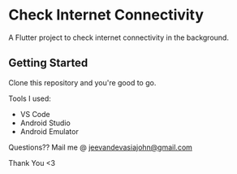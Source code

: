 # Check Internet Connectivity

A Flutter project to check internet connectivity in the background.

## Getting Started

Clone this repository and you're good to go.

Tools I used:

- VS Code
- Android Studio
- Android Emulator

Questions?? Mail me @ jeevandevasiajohn@gmail.com

Thank You <3

